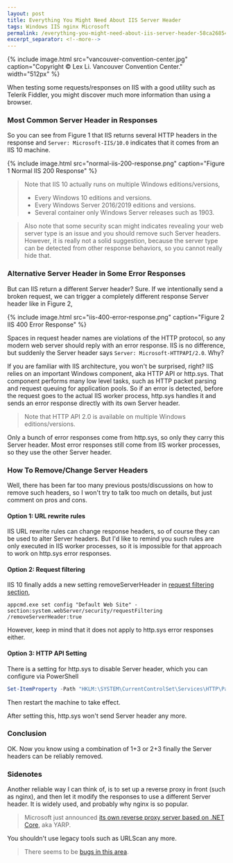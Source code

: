 ```yaml
---
layout: post
title: Everything You Might Need About IIS Server Header
tags: Windows IIS nginx Microsoft
permalink: /everything-you-might-need-about-iis-server-header-58ca268547be
excerpt_separator: <!--more-->
---
```

{% include image.html
src="vancouver-convention-center.jpg" caption="Copyright © Lex Li. Vancouver Convention Center." width="512px" %}

When testing some requests/responses on IIS with a good utility such as Telerik Fiddler, you might discover much more information than using a browser.
<!--more-->

### Most Common Server Header in Responses
So you can see from Figure 1 that IIS returns several HTTP headers in the response and `Server: Microsoft-IIS/10.0` indicates that it comes from an IIS 10 machine.

{% include image.html
src="normal-iis-200-response.png" caption="Figure 1 Normal IIS 200 Response" %}

> Note that IIS 10 actually runs on multiple Windows editions/versions,
>
> * Every Windows 10 editions and versions.
> * Every Windows Server 2016/2019 editions and versions.
> * Several container only Windows Server releases such as 1903.

> Also note that some security scan might indicates revealing your web server type is an issue and you should remove such Server headers. However, it is really not a solid suggestion, because the server type can be detected from other response behaviors, so you cannot really hide that.

### Alternative Server Header in Some Error Responses

But can IIS return a different Server header? Sure. If we intentionally send a broken request, we can trigger a completely different response Server header like in Figure 2,

{% include image.html
src="iis-400-error-response.png" caption="Figure 2 IIS 400 Error Response" %}

Spaces in request header names are violations of the HTTP protocol, so any modern web server should reply with an error response. IIS is no difference, but suddenly the Server header says `Server: Microsoft-HTTPAPI/2.0`. Why?

If you are familiar with IIS architecture, you won't be surprised, right? IIS relies on an important Windows component, aka HTTP API or http.sys. That component performs many low level tasks, such as HTTP packet parsing and request queuing for application pools. So if an error is detected, before the request goes to the actual IIS worker process, http.sys handles it and sends an error response directly with its own Server header.

> Note that HTTP API 2.0 is available on multiple Windows editions/versions.

Only a bunch of error responses come from http.sys, so only they carry this Server header. Most error responses still come from IIS worker processes, so they use the other Server header.

### How To Remove/Change Server Headers

Well, there has been far too many previous posts/discussions on how to remove such headers, so I won't try to talk too much on details, but just comment on pros and cons.

#### Option 1: URL rewrite rules

IIS URL rewrite rules can change response headers, so of course they can be used to alter Server headers. But I'd like to remind you such rules are only executed in IIS worker processes, so it is impossible for that approach to work on http.sys error responses.

#### Option 2: Request filtering

IIS 10 finally adds a new setting removeServerHeader in [request filtering section](https://docs.microsoft.com/en-us/iis/configuration/system.webserver/security/requestfiltering/#new-in-iis-100),

``` batch
appcmd.exe set config "Default Web Site" -section:system.webServer/security/requestFiltering /removeServerHeader:true
```

However, keep in mind that it does not apply to http.sys error responses either.

#### Option 3: HTTP API Setting

There is a setting for http.sys to disable Server header, which you can configure via PowerShell

``` powershell
Set-ItemProperty -Path "HKLM:\SYSTEM\CurrentControlSet\Services\HTTP\Parameters" -Name DisableServerHeader -Value 1
```

Then restart the machine to take effect.

After setting this, http.sys won't send Server header any more.

### Conclusion

OK. Now you know using a combination of 1+3 or 2+3 finally the Server headers can be reliably removed.

### Sidenotes

Another reliable way I can think of, is to set up a reverse proxy in front (such as nginx), and then let it modify the responses to use a different Server header. It is widely used, and probably why nginx is so popular.

> Microsoft just announced [its own reverse proxy server based on .NET Core](https://devblogs.microsoft.com/dotnet/introducing-yarp-preview-1/), aka YARP.

You shouldn't use legacy tools such as URLScan any more.

> There seems to be [bugs in this area](https://serverfault.com/questions/1017033/how-to-hide-the-iis-8-5-header-when-response-code-403-7-is-returned).
